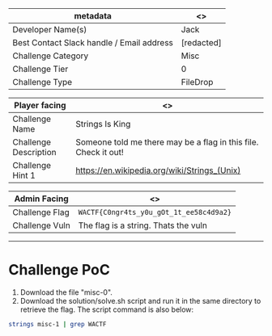 | metadata | <> |
|--- | --- |
| Developer Name(s) | Jack |
| Best Contact Slack handle / Email address | [redacted] |
| Challenge Category | Misc |
| Challenge Tier | 0 |
| Challenge Type | FileDrop |

| Player facing | <> |
|--- | --- |
|Challenge Name | Strings Is King |
|Challenge Description | Someone told me there may be a flag in this file. Check it out! | 
|Challenge Hint 1 | https://en.wikipedia.org/wiki/Strings_(Unix) |

| Admin Facing | <> |
|--- | --- |
|Challenge Flag| `WACTF{C0ngr4ts_y0u_gOt_1t_ee58c4d9a2}` |
|Challenge Vuln| The flag is a string. Thats the vuln |
---

# Challenge PoC
1. Download the file "misc-0".
2. Download the solution/solve.sh script and run it in the same directory to retrieve the flag. The script command is also below:
```bash
strings misc-1 | grep WACTF
```
